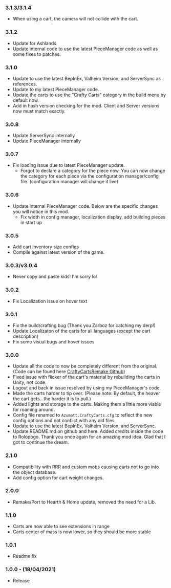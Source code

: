 ### 3.1.3/3.1.4
- When using a cart, the camera will not collide with the cart.
### 3.1.2
- Update for Ashlands
- Update internal code to use the latest PieceManager code as well as some fixes to patches.
### 3.1.0
- Update to use the latest BepInEx, Valheim Version,  and ServerSync as references.
- Update to my latest PieceManager code.
- Update the carts to use the "Crafty Carts" category in the build menu by default now.
- Add in hash version checking for the mod. Client and Server versions now must match exactly.

### 3.0.8
- Update ServerSync internally
- Update PieceManager internally
### 3.0.7
- Fix loading issue due to latest PieceManager update.
    * Forgot to declare a category for the piece now. You can now change the category for each piece via the configuration manager/config file. (configuration manager will change it live)
### 3.0.6
- Update internal PieceManager code. Below are the specific changes you will notice in this mod.
    * Fix width in config manager, localization display, add building pieces in start up
### 3.0.5
- Add cart inventory size configs
- Compile against latest version of the game.
### 3.0.3/v3.0.4
- Never copy and paste kids! I'm sorry lol
### 3.0.2
- Fix Localization issue on hover text
### 3.0.1
- Fix the build/crafting bug (Thank you Zarboz for catching my derp!)
- Update Localizaton of the carts for all languages (except the cart description)
- Fix some visual bugs and hover issues

### 3.0.0
- Update all the code to now be completely different from the original. (Code can be found here [CraftyCartsRemake Github](https://github.com/AzumattDev/CraftyCartsRemake))
- Fixed issue with flicker of the cart's material by rebuilding the carts in Unity, not code.
- Logout and back in issue resolved by using my PieceManager's code.
- Made the carts harder to tip over. (Please note: By default, the heaver the cart gets...the harder it is to pull.)
- Added lights and storage to the carts. Making them a little more viable for roaming around.
- Config file renamed to `Azumatt.CraftyCarts.cfg` to reflect the new config options and not conflict with any old files
- Update to use the latest BepInEx, Valheim Version, and ServerSync.
- Update README.md on github and here. Added credits inside the code to Rolopogo. Thank you once again for an amazing mod idea. Glad that I got to continue the dream.
### 2.1.0
- Compatibility with RRR and custom mobs causing carts not to go into the object database.
- Add config option for cart weight changes.
### 2.0.0
- Remake/Port to Hearth & Home update, removed the need for a Lib.
### 1.1.0
- Carts are now able to see extensions in range
- Carts center of mass is now lower, so they should be more stable
### 1.0.1
- Readme fix
### 1.0.0 - (18/04/2021)
- Release